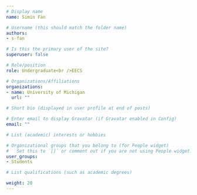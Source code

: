 ```yaml
---
# Display name
name: Simin Fan

# Username (this should match the folder name)
authors: 
- s-fan

# Is this the primary user of the site?
superuser: false

# Role/position
role: Undergraduate<br />EECS

# Organizations/Affiliations
organizations:
- name: University of Michigan
  url: ""

# Short bio (displayed in user profile at end of posts)

# Enter email to display Gravatar (if Gravatar enabled in Config)
email: ""

# List (academic) interests or hobbies

# Organizational groups that you belong to (for People widget)
#   Set this to `[]` or comment out if you are not using People widget.
user_groups: 
- Students

# List qualifications (such as academic degrees)

weight: 20
---
```


